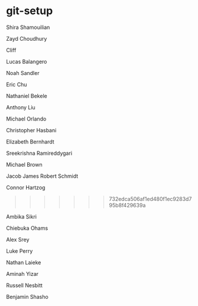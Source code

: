 # git-setup
Shira Shamouilian

Zayd Choudhury

Cliff

Lucas Balangero

Noah Sandler

Eric Chu

Nathaniel Bekele

Anthony Liu

Michael Orlando

Christopher Hasbani

Elizabeth Bernhardt

Sreekrishna Ramireddygari

Michael Brown

Jacob James
Robert Schmidt

Connor Hartzog
>>>>>>> 732edca506af1ed480f1ec9283d795b8f429639a

Ambika Sikri

Chiebuka Ohams

Alex Srey

Luke Perry

Nathan Laieke

Aminah Yizar


Russell Nesbitt

Benjamin Shasho